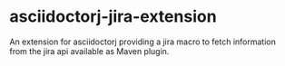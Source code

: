 # asciidoctorj-jira-extension
An extension for asciidoctorj providing a jira macro to fetch information from the jira api available as Maven plugin.
